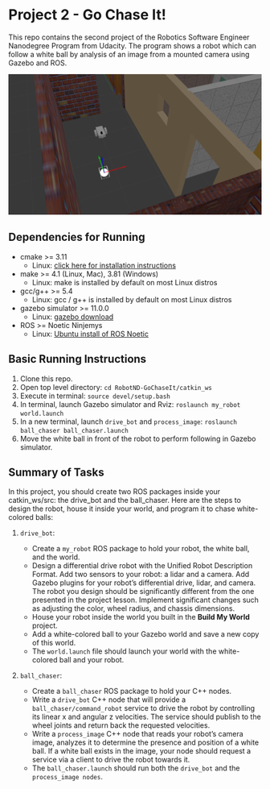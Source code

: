 # Project 2 - Go Chase It!

This repo contains the second project of the Robotics Software Engineer Nanodegree Program from Udacity. The program shows a robot which can follow a white ball by analysis of an image from a mounted camera using Gazebo and ROS.

![gazebo_example](image_gazebo.png)

## Dependencies for Running
* cmake >= 3.11
  * Linux: [click here for installation instructions](https://cmake.org/install/)
* make >= 4.1 (Linux, Mac), 3.81 (Windows)
  * Linux: make is installed by default on most Linux distros
* gcc/g++ >= 5.4
  * Linux: gcc / g++ is installed by default on most Linux distros
* gazebo simulator >= 11.0.0
  * Linux: [gazebo download](http://gazebosim.org/download)
* ROS >= Noetic Ninjemys
  *  Linux: [Ubuntu install of ROS Noetic](http://wiki.ros.org/noetic/Installation/Ubuntu)

## Basic Running Instructions

1. Clone this repo.
2. Open top level directory: `cd RobotND-GoChaseIt/catkin_ws`
3. Execute in terminal: `source devel/setup.bash`
4. In terminal, launch Gazebo simulator and Rviz: `roslaunch my_robot world.launch`
5. In a new terminal, launch `drive_bot` and `process_image`: `roslaunch ball_chaser ball_chaser.launch`
6. Move the white ball in front of the robot to perform following in Gazebo simulator.

## Summary of Tasks

In this project, you should create two ROS packages inside your catkin_ws/src: the drive_bot and the ball_chaser. Here are the steps to design the robot, house it inside your world, and program it to chase white-colored balls:

1. `drive_bot`:
    * Create a `my_robot` ROS package to hold your robot, the white ball, and the world.
    * Design a differential drive robot with the Unified Robot Description Format. Add two sensors to your robot: a lidar and a camera. Add Gazebo plugins for your robot’s differential drive, lidar, and camera. The robot you design should be significantly different from the one presented in the project lesson. Implement significant changes such as adjusting the color, wheel radius, and chassis dimensions.
    * House your robot inside the world you built in the **Build My World** project.
    * Add a white-colored ball to your Gazebo world and save a new copy of this world.
    * The `world.launch` file should launch your world with the white-colored ball and your robot.

 2. `ball_chaser`:
    * Create a `ball_chaser` ROS package to hold your C++ nodes.
    * Write a `drive_bot` C++ node that will provide a `ball_chaser/command_robot` service to drive the robot by controlling its linear x and angular z velocities. The service should publish to the wheel joints and return back the requested velocities.
    * Write a `process_image` C++ node that reads your robot’s camera image, analyzes it to determine the presence and position of a white ball. If a white ball exists in the image, your node should request a service via a client to drive the robot towards it.
    * The `ball_chaser.launch` should run both the `drive_bot` and the `process_image nodes`.

